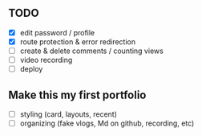 ## TODO
- [x] edit password / profile
- [x] route protection & error redirection
- [ ] create & delete comments / counting views
- [ ] video recording
- [ ] deploy

## Make this my first portfolio
- [ ] styling (card, layouts, recent)
- [ ] organizing (fake vlogs, Md on github, recording, etc) 